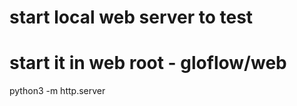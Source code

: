 









# start local web server to test
# start it in web root - gloflow/web
python3 -m http.server